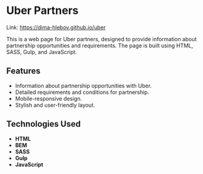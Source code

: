 # Uber Partners

Link: https://dima-hlebov.github.io/uber

This is a web page for Uber partners, designed to provide information about partnership opportunities and requirements. The page is built using HTML, SASS, Gulp, and JavaScript.

## Features

- Information about partnership opportunities with Uber.
- Detailed requirements and conditions for partnership.
- Mobile-responsive design.
- Stylish and user-friendly layout.

## Technologies Used

- **HTML** 
- **BEM** 
- **SASS** 
- **Gulp**
- **JavaScript** 